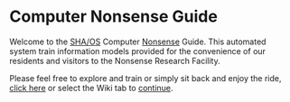 # Computer Nonsense Guide
Welcome to the [SHA/OS](https://shaos.ws) Computer [Nonsense](https://nonsense.ws) Guide. This automated system train information models provided for the convenience of our residents and visitors to the Nonsense Research Facility.

Please feel free to explore and train or simply sit back and enjoy the ride, [click here](https://github.com/nonsensews/guide/wiki) or select the Wiki tab to [continue](https://github.com/nonsensews/guide/wiki).
